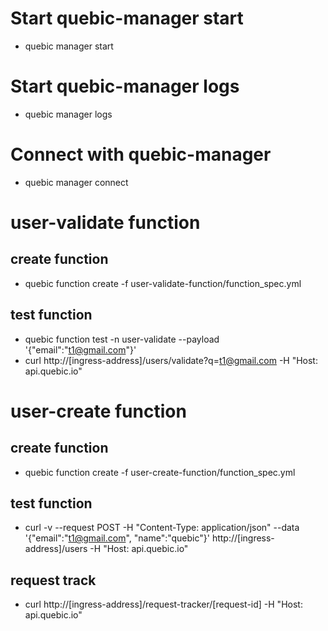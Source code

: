 # Start quebic-manager start
* quebic manager start

# Start quebic-manager logs
* quebic manager logs

# Connect with quebic-manager
* quebic manager connect

# user-validate function
## create function
* quebic function create -f user-validate-function/function_spec.yml

## test function
* quebic function test -n user-validate --payload '{"email":"t1@gmail.com"}'
* curl http://[ingress-address]/users/validate?q=t1@gmail.com -H "Host: api.quebic.io"

# user-create function
## create function
* quebic function create -f user-create-function/function_spec.yml

## test function
* curl -v --request POST -H "Content-Type: application/json" --data '{"email":"t1@gmail.com", "name":"quebic"}'  http://[ingress-address]/users -H "Host: api.quebic.io"

## request track
* curl http://[ingress-address]/request-tracker/[request-id] -H "Host: api.quebic.io"

